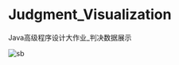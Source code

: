 # Judgment_Visualization
Java高级程序设计大作业_判决数据展示

![sb](https://pics7.baidu.com/feed/d50735fae6cd7b89df624637297b76a1d8330ed8.jpeg？token=cf600daec36c3134a281fda9601222e1&s=1E8A7C230F3265989A5518CA0100A0B0)
